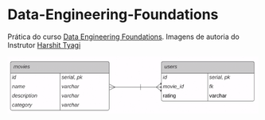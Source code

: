 # Data-Engineering-Foundations

Prática do curso [Data Engineering Foundations](https://www.linkedin.com/learning/data-engineering-foundations).
Imagens de autoria do Instrutor [Harshit Tyagi](https://www.linkedin.com/in/tyagiharshit)


![Schema](imgs/schema.PNG)
